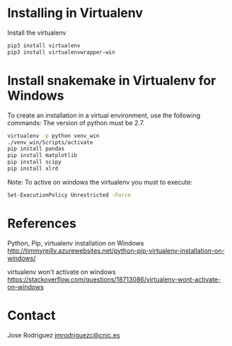 
# Installing in Virtualenv

Install the virtualenv

```bash
pip3 install virtualenv
pip3 install virtualenvwrapper-win
```

# Install snakemake in Virtualenv for Windows

To create an installation in a virtual environment, use the following commands:
The version of python must be 2.7.

```bash
virtualenv -p python venv_win
./venv_win/Scripts/activate
pip install pandas
pip install matplotlib
pip install scipy
pip install xlrd
```

Note: To active on windows the virtualenv you must to execute:

```bash
Set-ExecutionPolicy Unrestricted -Force
```
# References

Python, Pip, virtualenv installation on Windows
http://timmyreilly.azurewebsites.net/python-pip-virtualenv-installation-on-windows/

virtualenv won't activate on windows
https://stackoverflow.com/questions/18713086/virtualenv-wont-activate-on-windows

# Contact
Jose Rodriguez <jmrodriguezc@cnic.es>